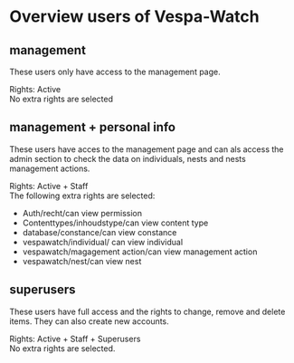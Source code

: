 
# Overview users of Vespa-Watch

## management

These users only have access to the management page.

Rights: Active  
No extra rights are selected

## management + personal info

These users have acces to the management page and can als access the admin section to check the data on individuals, nests and nests management actions.

Rights:  Active + Staff  
The following extra rights are selected:
- Auth/recht/can view permission
- Contenttypes/inhoudstype/can view content type
- database/constance/can view constance
- vespawatch/individual/ can view individual
- vespawatch/magagement action/can view management action
- vespawatch/nest/can view nest

## superusers

These users have full access and the rights to change, remove and delete items. They can also create new accounts.

Rights: Active + Staff + Superusers  
No extra rights are selected.